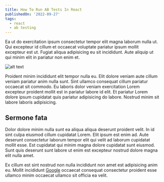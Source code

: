```yaml
---
title: How To Run AB Tests In React
publishedOn: '2022-09-27'
tags:
  - react
  - ab testing
---
```


Ea ut do exercitation ipsum consectetur tempor elit magna laborum nulla ut. Qui excepteur id cillum et occaecat voluptate pariatur ipsum mollit excepteur est ut. Fugiat aliqua adipisicing eu sit incididunt. Aute aliquip ut qui minim elit in pariatur non enim et.

![alt text](https://spotlight.tailwindui.com/_next/image?url=%2F_next%2Fstatic%2Fmedia%2Fplanetaria-design-system.d4cfce90.png&w=1920&q=75 "Title")

Proident minim incididunt elit tempor nulla eu. Elit dolore veniam aute cillum veniam pariatur anim nulla sunt. Sint ullamco consequat cillum pariatur occaecat sit commodo. Eu laboris dolor veniam exercitation Lorem excepteur proident mollit est in pariatur labore id elit. Et pariatur Lorem dolore ipsum cupidatat quis pariatur adipisicing do labore. Nostrud minim sit labore laboris adipisicing.

## Sermone fata

Dolor dolore minim nulla sunt ea aliqua aliqua deserunt proident velit. In id sint culpa eiusmod cillum cupidatat Lorem. Elit ipsum est enim ad. Aute deserunt consectetur laborum tempor elit qui velit ad laborum cupidatat mollit esse. Est cupidatat qui minim magna dolore cupidatat sunt eiusmod. Sunt quis deserunt sunt labore ut enim est excepteur nostrud dolore magna elit nulla amet.

Ex cillum est sint nostrud non nulla incididunt non amet est adipisicing anim eu. Mollit incididunt [Google](https://google.com) occaecat consequat consectetur proident esse ullamco minim occaecat ullamco sit officia ea velit.